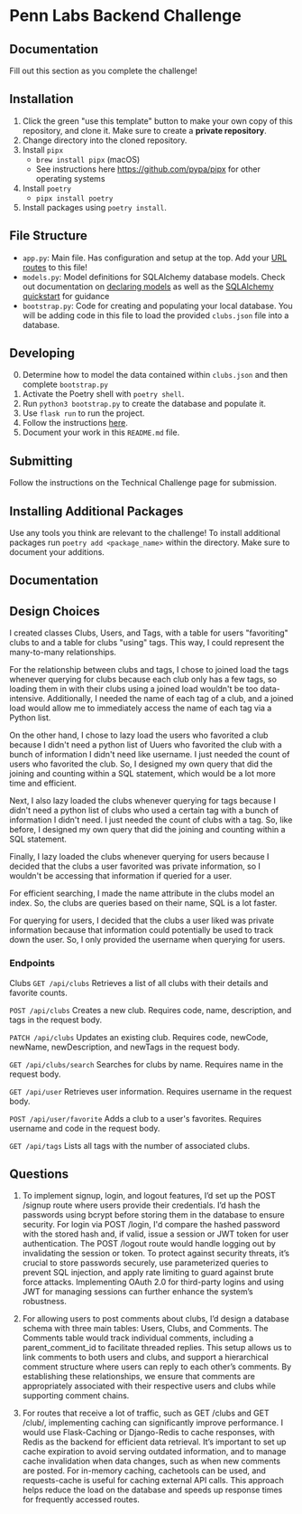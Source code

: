 # Penn Labs Backend Challenge

## Documentation

Fill out this section as you complete the challenge!

## Installation

1. Click the green "use this template" button to make your own copy of this repository, and clone it. Make sure to create a **private repository**.
2. Change directory into the cloned repository.
3. Install `pipx`
   - `brew install pipx` (macOS)
   - See instructions here https://github.com/pypa/pipx for other operating systems
4. Install `poetry`
   - `pipx install poetry`
5. Install packages using `poetry install`.

## File Structure

- `app.py`: Main file. Has configuration and setup at the top. Add your [URL routes](https://flask.palletsprojects.com/en/1.1.x/quickstart/#routing) to this file!
- `models.py`: Model definitions for SQLAlchemy database models. Check out documentation on [declaring models](https://flask-sqlalchemy.palletsprojects.com/en/2.x/models/) as well as the [SQLAlchemy quickstart](https://flask-sqlalchemy.palletsprojects.com/en/2.x/quickstart/#quickstart) for guidance
- `bootstrap.py`: Code for creating and populating your local database. You will be adding code in this file to load the provided `clubs.json` file into a database.

## Developing

0. Determine how to model the data contained within `clubs.json` and then complete `bootstrap.py`
1. Activate the Poetry shell with `poetry shell`.
2. Run `python3 bootstrap.py` to create the database and populate it.
3. Use `flask run` to run the project.
4. Follow the instructions [here](https://www.notion.so/pennlabs/Backend-Challenge-862656cb8b7048db95aaa4e2935b77e5).
5. Document your work in this `README.md` file.

## Submitting

Follow the instructions on the Technical Challenge page for submission.

## Installing Additional Packages

Use any tools you think are relevant to the challenge! To install additional packages
run `poetry add <package_name>` within the directory. Make sure to document your additions.

## Documentation

## Design Choices

I created classes Clubs, Users, and Tags, with a table for users "favoriting" clubs to and a table for clubs "using" tags. This way, I could represent the many-to-many relationships.

For the relationship between clubs and tags, I chose to joined load the tags whenever querying for clubs because each club only has a few tags, so loading them in with their clubs using a joined load wouldn't be too data-intensive. Additionally, I needed the name of each tag of a club, and a joined load would allow me to immediately access the name of each tag via a Python list.

On the other hand, I chose to lazy load the users who favorited a club because I didn't need a python list of Uuers who favorited the club with a bunch of information I didn't need like username. I just needed the count of users who favorited the club. So, I designed my own query that did the joining and counting within a SQL statement, which would be a lot more time and efficient.

Next, I also lazy loaded the clubs whenever querying for tags because I didn't need a python list of clubs who used a certain tag with a bunch of information I didn't need. I just needed the count of clubs with a tag. So, like before, I designed my own query that did the joining and counting within a SQL statement.

Finally, I lazy loaded the clubs whenever querying for users because I decided that the clubs a user favorited was private information, so I wouldn't be accessing that information if queried for a user.

For efficient searching, I made the name attribute in the clubs model an index. So, the clubs are queries based on their name, SQL is a lot faster.

For querying for users, I decided that the clubs a user liked was private information because that information could potentially be used to track down the user. So, I only provided the username when querying for users.

### Endpoints

Clubs
`GET /api/clubs`
Retrieves a list of all clubs with their details and favorite counts.

`POST /api/clubs`
Creates a new club. Requires code, name, description, and tags in the request body.

`PATCH /api/clubs`
Updates an existing club. Requires code, newCode, newName, newDescription, and newTags in the request body.

`GET /api/clubs/search`
Searches for clubs by name. Requires name in the request body.

`GET /api/user`
Retrieves user information. Requires username in the request body.

`POST /api/user/favorite`
Adds a club to a user's favorites. Requires username and code in the request body.

`GET /api/tags`
Lists all tags with the number of associated clubs.


## Questions

1. To implement signup, login, and logout features, I’d set up the POST /signup route where users provide their credentials. I’d hash the passwords using bcrypt before storing them in the database to ensure security. For login via POST /login, I'd compare the hashed password with the stored hash and, if valid, issue a session or JWT token for user authentication. The POST /logout route would handle logging out by invalidating the session or token. To protect against security threats, it’s crucial to store passwords securely, use parameterized queries to prevent SQL injection, and apply rate limiting to guard against brute force attacks. Implementing OAuth 2.0 for third-party logins and using JWT for managing sessions can further enhance the system’s robustness.

2. For allowing users to post comments about clubs, I’d design a database schema with three main tables: Users, Clubs, and Comments. The Comments table would track individual comments, including a parent_comment_id to facilitate threaded replies. This setup allows us to link comments to both users and clubs, and support a hierarchical comment structure where users can reply to each other’s comments. By establishing these relationships, we ensure that comments are appropriately associated with their respective users and clubs while supporting comment chains.

3. For routes that receive a lot of traffic, such as GET /clubs and GET /club/<id>, implementing caching can significantly improve performance. I would use Flask-Caching or Django-Redis to cache responses, with Redis as the backend for efficient data retrieval. It’s important to set up cache expiration to avoid serving outdated information, and to manage cache invalidation when data changes, such as when new comments are posted. For in-memory caching, cachetools can be used, and requests-cache is useful for caching external API calls. This approach helps reduce the load on the database and speeds up response times for frequently accessed routes.
